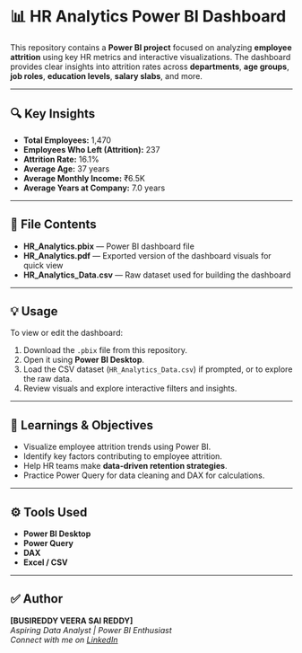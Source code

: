 # 📊 HR Analytics Power BI Dashboard

This repository contains a **Power BI project** focused on analyzing **employee attrition** using key HR metrics and interactive visualizations. The dashboard provides clear insights into attrition rates across **departments**, **age groups**, **job roles**, **education levels**, **salary slabs**, and more.

---

## 🔍 Key Insights

- **Total Employees:** 1,470  
- **Employees Who Left (Attrition):** 237  
- **Attrition Rate:** 16.1%  
- **Average Age:** 37 years  
- **Average Monthly Income:** ₹6.5K  
- **Average Years at Company:** 7.0 years

---

## 📁 File Contents

- **HR_Analytics.pbix** — Power BI dashboard file  
- **HR_Analytics.pdf** — Exported version of the dashboard visuals for quick view  
- **HR_Analytics_Data.csv** — Raw dataset used for building the dashboard

---

## 💡 Usage

To view or edit the dashboard:

1. Download the `.pbix` file from this repository.
2. Open it using **Power BI Desktop**.
3. Load the CSV dataset (`HR_Analytics_Data.csv`) if prompted, or to explore the raw data.
4. Review visuals and explore interactive filters and insights.

---

## 🧠 Learnings & Objectives

- Visualize employee attrition trends using Power BI.
- Identify key factors contributing to employee attrition.
- Help HR teams make **data-driven retention strategies**.
- Practice Power Query for data cleaning and DAX for calculations.

---

## ⚙️ Tools Used

- **Power BI Desktop**
- **Power Query**
- **DAX**
- **Excel / CSV**

---


## ✅ Author

**[BUSIREDDY VEERA SAI REDDY]**  
*Aspiring Data Analyst | Power BI Enthusiast*  
*Connect with me on [LinkedIn](https://linkedin.com/in/busireddyveerasaireddy)*
